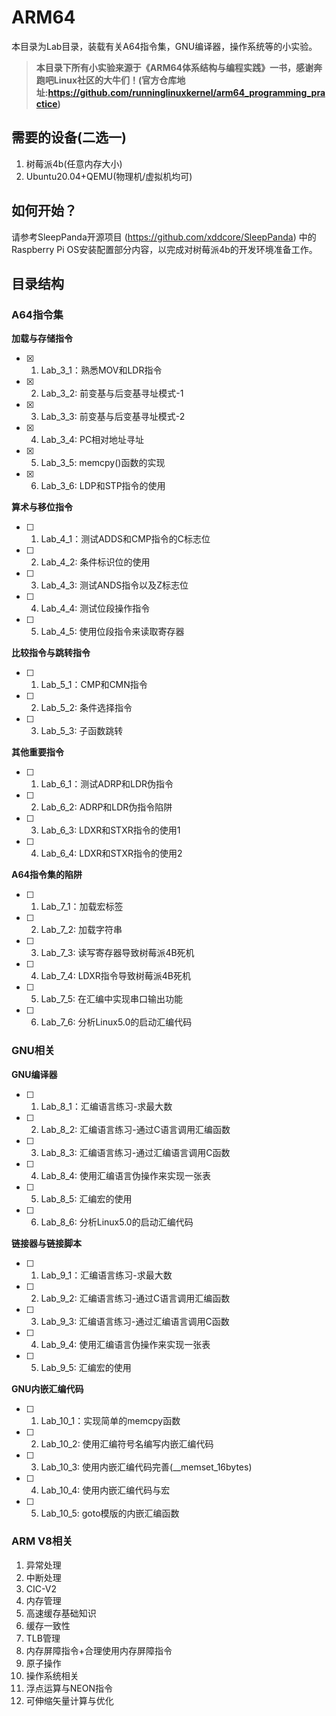 <!--
 * @Author: Chengsen Dong 1034029664@qq.com
 * @Date: 2023-05-18 18:28:13
 * @LastEditors: Chengsen Dong 1034029664@qq.com
 * @LastEditTime: 2023-05-19 21:09:25
 * @FilePath: /xddcore/OpenOS/src/arm64/README.md
 * @Description: 
 * Copyright (c) 2023 by ${git_name_email}(www.github.com/xddcore), All Rights Reserved. 
-->
# ARM64

本目录为Lab目录，装载有关A64指令集，GNU编译器，操作系统等的小实验。

>**本目录下所有小实验来源于《ARM64体系结构与编程实践》一书，感谢奔跑吧Linux社区的大牛们！(官方仓库地址:https://github.com/runninglinuxkernel/arm64_programming_practice)**

## 需要的设备(二选一)

1. 树莓派4b(任意内存大小)
2. Ubuntu20.04+QEMU(物理机/虚拟机均可)

## 如何开始？

请参考SleepPanda开源项目 (https://github.com/xddcore/SleepPanda) 中的Raspberry Pi OS安装配置部分内容，以完成对树莓派4b的开发环境准备工作。


## 目录结构

### A64指令集

**加载与存储指令**

- [x] 1. Lab_3_1：熟悉MOV和LDR指令
- [x] 2. Lab_3_2: 前变基与后变基寻址模式-1
- [x] 3. Lab_3_3: 前变基与后变基寻址模式-2
- [x] 4. Lab_3_4: PC相对地址寻址
- [x] 5. Lab_3_5: memcpy()函数的实现
- [x] 6. Lab_3_6: LDP和STP指令的使用

**算术与移位指令**

- [ ] 1. Lab_4_1：测试ADDS和CMP指令的C标志位
- [ ] 2. Lab_4_2: 条件标识位的使用
- [ ] 3. Lab_4_3: 测试ANDS指令以及Z标志位
- [ ] 4. Lab_4_4: 测试位段操作指令
- [ ] 5. Lab_4_5: 使用位段指令来读取寄存器

**比较指令与跳转指令**

- [ ] 1. Lab_5_1：CMP和CMN指令
- [ ] 2. Lab_5_2: 条件选择指令
- [ ] 3. Lab_5_3: 子函数跳转

**其他重要指令**

- [ ] 1. Lab_6_1：测试ADRP和LDR伪指令
- [ ] 2. Lab_6_2: ADRP和LDR伪指令陷阱
- [ ] 3. Lab_6_3: LDXR和STXR指令的使用1
- [ ] 4. Lab_6_4: LDXR和STXR指令的使用2

**A64指令集的陷阱**

- [ ] 1. Lab_7_1：加载宏标签
- [ ] 2. Lab_7_2: 加载字符串
- [ ] 3. Lab_7_3: 读写寄存器导致树莓派4B死机
- [ ] 4. Lab_7_4: LDXR指令导致树莓派4B死机
- [ ] 5. Lab_7_5: 在汇编中实现串口输出功能
- [ ] 6. Lab_7_6: 分析Linux5.0的启动汇编代码

### GNU相关

**GNU编译器**

- [ ] 1. Lab_8_1：汇编语言练习-求最大数
- [ ] 2. Lab_8_2: 汇编语言练习-通过C语言调用汇编函数
- [ ] 3. Lab_8_3: 汇编语言练习-通过汇编语言调用C函数
- [ ] 4. Lab_8_4: 使用汇编语言伪操作来实现一张表
- [ ] 5. Lab_8_5: 汇编宏的使用
- [ ] 6. Lab_8_6: 分析Linux5.0的启动汇编代码

**链接器与链接脚本**

- [ ] 1. Lab_9_1：汇编语言练习-求最大数
- [ ] 2. Lab_9_2: 汇编语言练习-通过C语言调用汇编函数
- [ ] 3. Lab_9_3: 汇编语言练习-通过汇编语言调用C函数
- [ ] 4. Lab_9_4: 使用汇编语言伪操作来实现一张表
- [ ] 5. Lab_9_5: 汇编宏的使用

**GNU内嵌汇编代码**

- [ ] 1. Lab_10_1：实现简单的memcpy函数
- [ ] 2. Lab_10_2: 使用汇编符号名编写内嵌汇编代码
- [ ] 3. Lab_10_3: 使用内嵌汇编代码完善(__memset_16bytes)
- [ ] 4. Lab_10_4: 使用内嵌汇编代码与宏
- [ ] 5. Lab_10_5: goto模版的内嵌汇编函数

### ARM V8相关

1. 异常处理
2. 中断处理
3. CIC-V2
4. 内存管理
5. 高速缓存基础知识
6. 缓存一致性
7. TLB管理
8. 内存屏障指令+合理使用内存屏障指令
9. 原子操作
10. 操作系统相关
11. 浮点运算与NEON指令
12. 可伸缩矢量计算与优化
